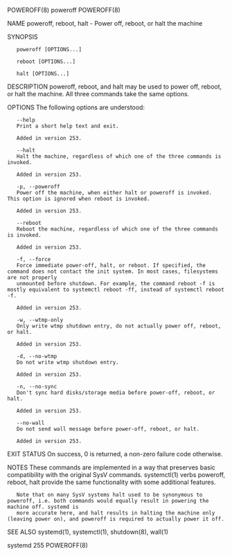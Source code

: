 POWEROFF(8)								   poweroff								   POWEROFF(8)

NAME
       poweroff, reboot, halt - Power off, reboot, or halt the machine

SYNOPSIS

       poweroff [OPTIONS...]

       reboot [OPTIONS...]

       halt [OPTIONS...]

DESCRIPTION
       poweroff, reboot, and halt may be used to power off, reboot, or halt the machine. All three commands take the same options.

OPTIONS
       The following options are understood:

       --help
	   Print a short help text and exit.

	   Added in version 253.

       --halt
	   Halt the machine, regardless of which one of the three commands is invoked.

	   Added in version 253.

       -p, --poweroff
	   Power off the machine, when either halt or poweroff is invoked. This option is ignored when reboot is invoked.

	   Added in version 253.

       --reboot
	   Reboot the machine, regardless of which one of the three commands is invoked.

	   Added in version 253.

       -f, --force
	   Force immediate power-off, halt, or reboot. If specified, the command does not contact the init system. In most cases, filesystems are not properly
	   unmounted before shutdown. For example, the command reboot -f is mostly equivalent to systemctl reboot -ff, instead of systemctl reboot -f.

	   Added in version 253.

       -w, --wtmp-only
	   Only write wtmp shutdown entry, do not actually power off, reboot, or halt.

	   Added in version 253.

       -d, --no-wtmp
	   Do not write wtmp shutdown entry.

	   Added in version 253.

       -n, --no-sync
	   Don't sync hard disks/storage media before power-off, reboot, or halt.

	   Added in version 253.

       --no-wall
	   Do not send wall message before power-off, reboot, or halt.

	   Added in version 253.

EXIT STATUS
       On success, 0 is returned, a non-zero failure code otherwise.

NOTES
       These commands are implemented in a way that preserves basic compatibility with the original SysV commands.  systemctl(1) verbs poweroff, reboot, halt
       provide the same functionality with some additional features.

       Note that on many SysV systems halt used to be synonymous to poweroff, i.e. both commands would equally result in powering the machine off. systemd is
       more accurate here, and halt results in halting the machine only (leaving power on), and poweroff is required to actually power it off.

SEE ALSO
       systemd(1), systemctl(1), shutdown(8), wall(1)

systemd 255																	   POWEROFF(8)
